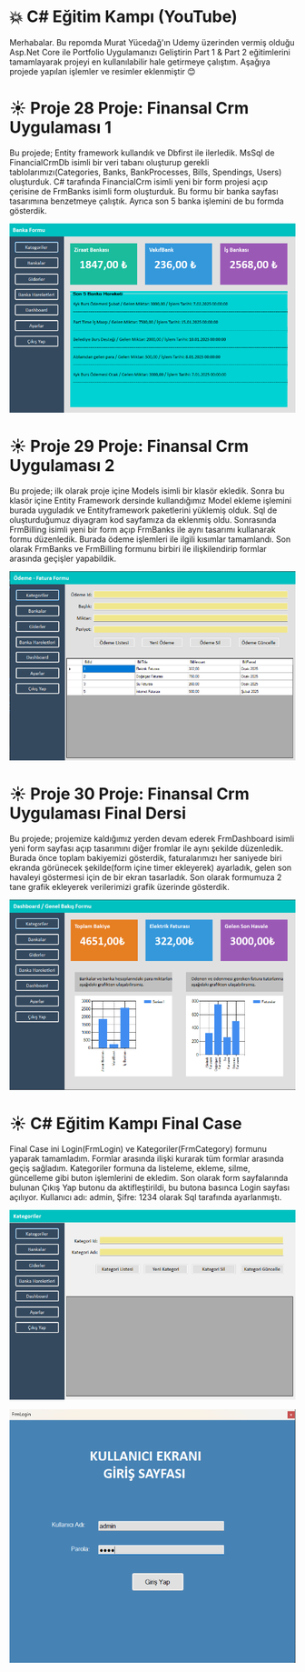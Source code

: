# :boom: C# Eğitim Kampı (YouTube)

Merhabalar. Bu repomda Murat Yücedağ'ın Udemy üzerinden vermiş olduğu Asp.Net Core ile Portfolio Uygulamanızı Geliştirin Part 1 & Part 2 eğitimlerini tamamlayarak projeyi en kullanılabilir hale getirmeye çalıştım. Aşağıya projede yapılan işlemler ve resimler eklenmiştir :blush: 


# :sunny: Proje 28  Proje: Finansal Crm Uygulaması 1
Bu projede; Entity framework kullandık ve Dbfirst ile ilerledik. MsSql de FinancialCrmDb isimli bir veri tabanı oluşturup gerekli tablolarımızı(Categories, Banks, BankProcesses, Bills, Spendings, Users) oluşturduk. C# tarafında FinancialCrm isimli yeni bir form projesi açıp çerisine de FrmBanks isimli form oluşturduk. Bu formu bir banka sayfası tasarımına benzetmeye çalıştık. Ayrıca son 5 banka işlemini de bu formda gösterdik.

![FrmBanks](https://github.com/DemirbasAlperen/CSharpEgitimKampiFinancialCrm/blob/master/FrmBanks.png)

# :sunny: Proje 29  Proje: Finansal Crm Uygulaması 2
Bu projede; ilk olarak proje içine Models isimli bir klasör ekledik. Sonra bu klasör içine Entity Framework dersinde kullandığımız Model ekleme işlemini burada uyguladık ve Entityframework paketlerini yüklemiş olduk. Sql de oluşturduğumuz diyagram kod sayfamıza da eklenmiş oldu. Sonrasında FrmBilling isimli yeni bir form açıp FrmBanks ile aynı tasarımı kullanarak formu düzenledik. Burada ödeme işlemleri ile ilgili kısımlar tamamlandı. Son olarak FrmBanks ve FrmBilling formunu birbiri ile ilişkilendirip formlar arasında geçişler yapabildik.

![FrmBilling](https://github.com/DemirbasAlperen/CSharpEgitimKampiFinancialCrm/blob/master/FrmBilling.png)

# :sunny: Proje 30  Proje: Finansal Crm Uygulaması Final Dersi
Bu projede; projemize kaldığımız yerden devam ederek FrmDashboard isimli yeni form sayfası açıp tasarımını diğer fromlar ile aynı şekilde düzenledik. Burada önce toplam bakiyemizi gösterdik, faturalarımızı her saniyede biri ekranda görünecek şekilde(form içine timer ekleyerek) ayarladık, gelen son havaleyi göstermesi için de bir ekran tasarladık. Son olarak formumuza 2 tane grafik ekleyerek verilerimizi grafik üzerinde gösterdik.  

![FrmDashboard](https://github.com/DemirbasAlperen/CSharpEgitimKampiFinancialCrm/blob/master/FrmDashboard.png)

# :sunny: C# Eğitim Kampı Final Case
Final Case ini Login(FrmLogin) ve Kategoriler(FrmCategory) formunu yaparak tamamladım. Formlar arasında ilişki kurarak tüm formlar arasında geçiş sağladım. Kategoriler formuna da listeleme, ekleme, silme, güncelleme gibi buton işlemlerini de ekledim. Son olarak form sayfalarında bulunan Çıkış Yap butonu da aktifleştirildi, bu butona basınca Login sayfası açılıyor. Kullanıcı adı: admin, Şifre: 1234 olarak Sql tarafında ayarlanmıştı. 

![FrmCategory](https://github.com/DemirbasAlperen/CSharpEgitimKampiFinancialCrm/blob/master/FrmCategory.png)

![FrmLogin](https://github.com/DemirbasAlperen/CSharpEgitimKampiFinancialCrm/blob/master/FrmLogin.png)

